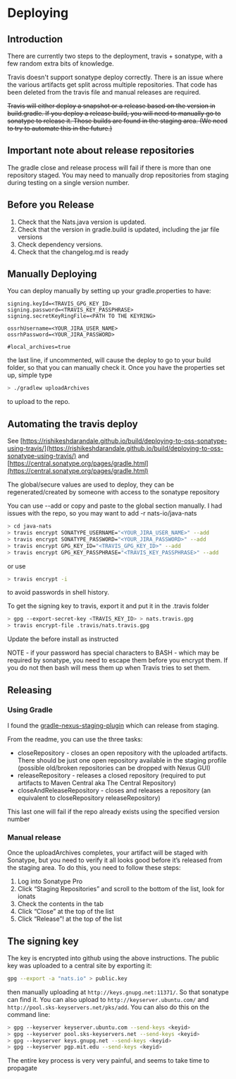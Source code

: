 
# Deploying

## Introduction

There are currently two steps to the deployment, travis + sonatype, with a few random extra bits of knowledge.

Travis doesn't support sonatype deploy correctly. There is an issue where the various artifacts get split across multiple repositories. That code has been deleted from the travis file and manual releases are required.

~~Travis will either deploy a snapshot or a release based on the version in build.gradle. If you deploy a release build, you will need to manually go to sonatype to release it. Those builds are found in the staging area. (We need to try to automate this in the future.)~~

## Important note about release repositories

The gradle close and release process will fail if there is more than one repository staged. You may need to manually drop repositories from staging during testing on a single version number.

## Before you Release

1. Check that the Nats.java version is updated.
2. Check that the version in gradle.build is updated, including the jar file versions
3. Check dependency versions.
4. Check that the changelog.md is ready

## Manually Deploying

You can deploy manually by setting up your gradle.properties to have:

```ascii
signing.keyId=<TRAVIS_GPG_KEY_ID>
signing.password=<TRAVIS_KEY_PASSPHRASE>
signing.secretKeyRingFile=<PATH TO THE KEYRING>

ossrhUsername=<YOUR_JIRA_USER_NAME>
ossrhPassword=<YOUR_JIRA_PASSWORD>

#local_archives=true
```

the last line, if uncommented, will cause the deploy to go to your build folder, so that you can manually check it. Once you have the properties set up, simple type

```bash
> ./gradlew uploadArchives
```

to upload to the repo.

## Automating the travis deploy

See [https://rishikeshdarandale.github.io/build/deploying-to-oss-sonatype-using-travis/](https://rishikeshdarandale.github.io/build/deploying-to-oss-sonatype-using-travis/) and [https://central.sonatype.org/pages/gradle.html](https://central.sonatype.org/pages/gradle.html)

The global/secure values are used to deploy, they can be regenerated/created by someone with access to
the sonatype repository

You can use --add or copy and paste to the global section manually.
I had issues with the repo, so you may want to add -r nats-io/java-nats

```bash
> cd java-nats
> travis encrypt SONATYPE_USERNAME="<YOUR_JIRA_USER_NAME>" --add
> travis encrypt SONATYPE_PASSWORD="<YOUR_JIRA_PASSWORD>" --add
> travis encrypt GPG_KEY_ID="<TRAVIS_GPG_KEY_ID>" --add
> travis encrypt GPG_KEY_PASSPHRASE="<TRAVIS_KEY_PASSPHRASE>" --add
```

or use

```bash
> travis encrypt -i
```

to avoid passwords in shell history.

To get the signing key to travis, export it and put it in the .travis folder

```bash
> gpg --export-secret-key <TRAVIS_KEY_ID> > nats.travis.gpg
> travis encrypt-file .travis/nats.travis.gpg
```

Update the before install as instructed

NOTE - if your password has special characters to BASH - which may be required by sonatype, you need to escape them before you encrypt them. If you do not then bash will mess them up when Travis tries to set them.

## Releasing

### Using Gradle

I found the [gradle-nexus-staging-plugin](https://github.com/Codearte/gradle-nexus-staging-plugin/) which can release from staging.

From the readme, you can use the three tasks:

* closeRepository - closes an open repository with the uploaded artifacts. There should be just one open repository available in the staging profile (possible old/broken repositories can be dropped with Nexus GUI)
* releaseRepository - releases a closed repository (required to put artifacts to Maven Central aka The Central Repository)
* closeAndReleaseRepository - closes and releases a repository (an equivalent to closeRepository releaseRepository)

This last one will fail if the repo already exists using the specified version number

### Manual release

Once the uploadArchives completes, your artifact will be staged with Sonatype, but you need to verify it all looks good before it’s released from the staging area. To do this, you need to follow these steps:

1. Log into Sonatype Pro
2. Click “Staging Repositories” and scroll to the bottom of the list, look for ionats
3. Check the contents in the tab
4. Click “Close” at the top of the list
5. Click “Release”! at the top of the list

## The signing key

The key is encrypted into github using the above instructions. The public key was uploaded to a central site by exporting it:

```bash
gpg --export -a "nats.io" > public.key
```

then manually uploading at `http://keys.gnupg.net:11371/`. So that sonatype can find it. You can also upload to `http://keyserver.ubuntu.com/` and `http://pool.sks-keyservers.net/pks/add`. You can also do this on the command line:

```bash
> gpg --keyserver keyserver.ubuntu.com --send-keys <keyid>
> gpg --keyserver pool.sks-keyservers.net --send-keys <keyid>
> gpg --keyserver keys.gnupg.net --send-keys <keyid>
> gpg --keyserver pgp.mit.edu --send-keys <keyid>
 ```

 The entire key process is very very painful, and seems to take time to propagate